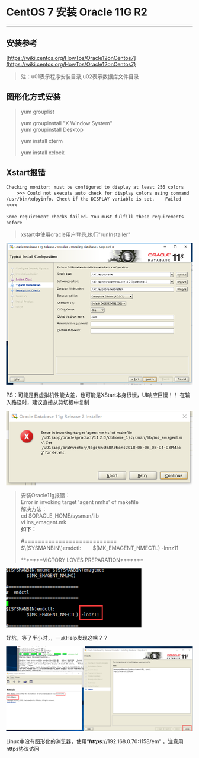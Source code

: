 # CentOS 7 安装 Oracle 11G R2

---

## 安装参考

[https://wiki.centos.org/HowTos/Oracle12onCentos7](https://wiki.centos.org/HowTos/Oracle12onCentos7)

> 注：u01表示程序安装目录,u02表示数据库文件目录

## 图形化方式安装

> yum grouplist
>
> yum groupinstall "X Window System"  
> yum groupinstall Desktop
>
> yum install xterm
>
> yum install xclock

## Xstart报错

```
Checking monitor: must be configured to display at least 256 colors
    >>> Could not execute auto check for display colors using command /usr/bin/xdpyinfo. Check if the DISPLAY variable is set.    Failed <<<<

Some requirement checks failed. You must fulfill these requirements before
```

> xstart中使用oracle用户登录,执行"runInstaller"

![](/assets/随笔/oracle_install.png)

PS：可能是我虚拟机性能太差，也可能是XStart本身很慢，UI响应巨慢！！ 在输入路径时，建议直接从剪切板中复制

![](/assets/随笔/oracle_nmhs)

> 安装Oracle11g报错：  
> Error in invoking target 'agent nmhs' of makefile  
> 解决方法：  
> cd $ORACLE\_HOME/sysman/lib  
> vi ins\_emagent.mk  
> **如下：**
>
> \#===========================  
> $\(SYSMANBIN\)emdctl:  
> 　　$\(MK\_EMAGENT\_NMECTL\) -lnnz11
>
> \*\*\*\*\*\*\*VICTORY LOVES PREPARATION\*\*\*\*\*\*\*

![](/assets/随笔/oracle_emdctl.png)

好坑，等了半小时，，一点Help发现这啥？？

![](/assets/随笔/oracle_finish.png)

Linux中没有图形化的浏览器，使用“_**https:**_//192.168.0.70:1158/em” ，注意用https协议访问



